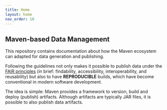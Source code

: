 ```yaml
---
title: Home
layout: home
nav_order: 10
---
```


## Maven-based Data Management

This repository contains documentation about how the Maven ecosystem can adapted for data generation and publishing.

Following the guidelines not only makes it possible to publish data under the [FAIR principles](https://www.go-fair.org/fair-principles/)
(in brief: findability, accessibility, interoperability, and reusability) but also to have **REPRODUCIBLE** builds, which have become conventional in modern software development.

The idea is simple: Maven provides a framework to version, build and deploy (publish) artifacts. Although artifacts are typically JAR files, it is possible to also publish data artifacts.


